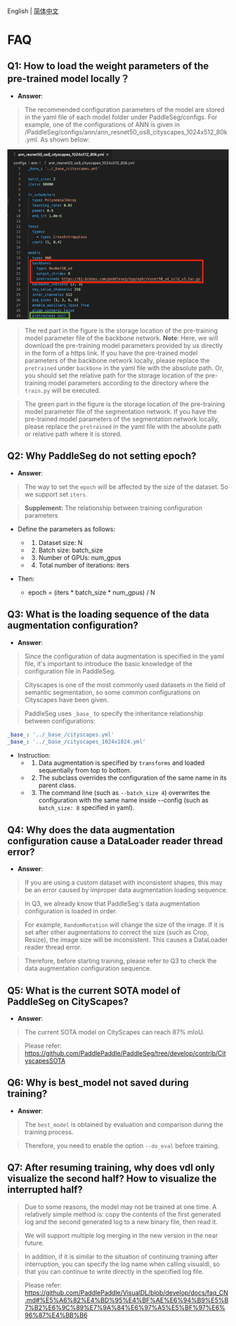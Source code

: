 English | [简体中文](faq_cn.md)
# FAQ

## Q1: How to load the weight parameters of the pre-trained model locally？

* **Answer**:

> The recommended configuration parameters of the model are stored in the yaml file of each model folder under PaddleSeg/configs. For example, one of the configurations of ANN is given in /PaddleSeg/configs/ann/ann_resnet50_os8_cityscapes_1024x512_80k.yml. As shown below:


![](./faq_imgs/ann_config.png)


> The red part in the figure is the storage location of the pre-training model parameter file of the backbone network. **Note**: Here, we will download the pre-training model parameters provided by us directly in the form of a https link. If you have the pre-trained model parameters of the backbone network locally, please replace the `pretrained` under `backbone` in the yaml file with the absolute path. Or, you should set the relative path for the storage location of the pre-training model parameters according to the directory where the `train.py` will be executed.

> The green part in the figure is the storage location of the pre-training model parameter file of the segmentation network. If you have the pre-trained model parameters of the segmentation network locally, please replace the `pretrained` in the yaml file with the absolute path or relative path where it is stored.



## Q2: Why PaddleSeg do not setting epoch?
* **Answer**:

> The way to set the `epoch` will be affected by the size of the dataset. So we support set `iters`.

> **Supplement:** The relationship between training configuration parameters

- Define the parameters as follows:
    - 1. Dataset size: N
    - 2. Batch size: batch_size
    - 3. Number of GPUs: num_gpus
    - 4. Total number of iterations: iters

- Then:
    - epoch = (iters * batch_size * num_gpus) / N



## Q3: What is the loading sequence of the data augmentation configuration?
* **Answer**:

> Since the configuration of data augmentation is specified in the yaml file, it's important to introduce the basic knowledge of the configuration file in PaddleSeg.

> Cityscapes is one of the most commonly used datasets in the field of semantic segmentation, so some common configurations on Cityscapes have been given.

> PaddleSeg uses `_base_` to specify the inheritance relationship between configurations:


```yaml
_base_: '../_base_/cityscapes.yml'
_base_: '../_base_/cityscapes_1024x1024.yml'
```


- Instruction:
    - 1. Data augmentation is specified by `transforms` and loaded sequentially from top to bottom.
    - 2. The subclass overrides the configuration of the same name in its parent class.
    - 3. The command line (such as `--batch_size 4`) overwrites the configuration with the same name inside --config (such as `batch_size: 8` specified in yaml).


## Q4: Why does the data augmentation configuration cause a DataLoader reader thread error?
* **Answer**:

> If you are using a custom dataset with inconsistent shapes, this may be an error caused by improper data augmentation loading sequence.

> In Q3, we already know that PaddleSeg's data augmentation configuration is loaded in order.

> For example, `RandomRotation` will change the size of the image. If it is set after other augmentations to correct the size (such as Crop, Resize), the image size will be inconsistent. This causes a DataLoader reader thread error.

> Therefore, before starting training, please refer to Q3 to check the data augmentation configuration sequence.


## Q5: What is the current SOTA model of PaddleSeg on CityScapes?
* **Answer**:

> The current SOTA model on CityScapes can reach 87% mIoU.

> Please refer: https://github.com/PaddlePaddle/PaddleSeg/tree/develop/contrib/CityscapesSOTA


## Q6: Why is best_model not saved during training?
* **Answer**:

> The `best_model` is obtained by evaluation and comparison during the training process.

> Therefore, you need to enable the option `--do_eval` before training.


## Q7: After resuming training, why does vdl only visualize the second half? How to visualize the interrupted half?

> Due to some reasons, the model may not be trained at one time.
A relatively simple method is: copy the contents of the first generated log and the second generated log to a new binary file, then read it.

> We will support multiple log merging in the new version in the near future.

> In addition, if it is similar to the situation of continuing training after interruption, you can specify the log name when calling visualdl, so that you can continue to write directly in the specified log file.

> Please refer: https://github.com/PaddlePaddle/VisualDL/blob/develop/docs/faq_CN.md#%E5%A6%82%E4%BD%95%E4%BF%AE%E6%94%B9%E5%B7%B2%E6%9C%89%E7%9A%84%E6%97%A5%E5%BF%97%E6%96%87%E4%BB%B6
